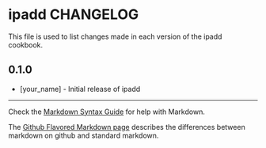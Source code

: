 # ipadd CHANGELOG

This file is used to list changes made in each version of the ipadd cookbook.

## 0.1.0
- [your_name] - Initial release of ipadd

- - -
Check the [Markdown Syntax Guide](http://daringfireball.net/projects/markdown/syntax) for help with Markdown.

The [Github Flavored Markdown page](http://github.github.com/github-flavored-markdown/) describes the differences between markdown on github and standard markdown.
